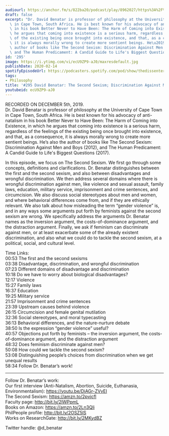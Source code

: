 ```yaml
---
audiourl: https://anchor.fm/s/822ba20/podcast/play/8962027/https%3A%2F%2Fd3ctxlq1ktw2nl.cloudfront.net%2Fproduction%2F2019-11-12%2F38218257-44100-2-345c1d4b7397f.m4a
draft: false
excerpt: "Dr. David Benatar is professor of philosophy at the University of Cape Town\
  \ in Cape Town, South Africa. He is best known for his advocacy of anti-natalism\
  \ in his book Better Never to Have Been: The Harm of Coming into Existence, in which\
  \ he argues that coming into existence is a serious harm, regardless of the feelings\
  \ of the existing being once brought into existence, and that, as a consequence,\
  \ it is always morally wrong to create more sentient beings. He\u2019s also the\
  \ author of books like The Second Sexism: Discrimination Against Men and Boys (2012),\
  \ and The Human Predicament: A Candid Guide to Life's Biggest Questions (2017)."
id: '295'
image: https://i.ytimg.com/vi/ecU9ZP9-aJ0/maxresdefault.jpg
publishDate: 2020-02-14
spotifyEpisodeUrl: https://podcasters.spotify.com/pod/show/thedissenter/episodes/295-David-Benatar-The-Second-Sexism-Discrimination-Against-Men-And-Boys-e9g0hb
tags:
- Philosophy
title: '#295 David Benatar: The Second Sexism; Discrimination Against Men And Boys'
youtubeid: ecU9ZP9-aJ0
---
```

<div class="timelinks">

RECORDED ON DECEMBER 5th, 2019.  
Dr. David Benatar is professor of philosophy at the University of Cape Town in Cape Town, South Africa. He is best known for his advocacy of anti-natalism in his book Better Never to Have Been: The Harm of Coming into Existence, in which he argues that coming into existence is a serious harm, regardless of the feelings of the existing being once brought into existence, and that, as a consequence, it is always morally wrong to create more sentient beings. He’s also the author of books like The Second Sexism: Discrimination Against Men and Boys (2012), and The Human Predicament: A Candid Guide to Life's Biggest Questions (2017).

In this episode, we focus on The Second Sexism. We first go through some concepts, definitions and clarifications. Dr. Benatar distinguishes between the first and the second sexism, and also between disadvantages and wrongful discrimination. We then address several domains where there is wrongful discrimination against men, like violence and sexual assault, family laws, education, military service, imprisonment and crime sentences, and circumcision. We also discuss social stereotypes about men and women, and where behavioral differences come from, and if they are ethically relevant. We also talk about how misleading the term “gender violence” is, and in any ways some arguments put forth by feminists against the second sexism are wrong. We specifically address the arguments Dr. Benatar names as the inversion argument, the costs-of-dominance argument, and the distraction argument. Finally, we ask if feminism can discriminate against men, or at least exacerbate some of the already existent discrimination, and also what we could do to tackle the second sexism, at a political, social, and cultural level.


Time Links:  
<time>00:53</time> The first and the second sexisms  
<time>03:38</time> Disadvantage, discrimination, and wrongful discrimination   
<time>07:23</time> Different domains of disadvantage and discrimination   
<time>10:18</time> Do we have to worry about biological disadvantages?  
<time>12:17</time> Violence  
<time>15:27</time> Family laws  
<time>16:37</time> Education  
<time>19:25</time> Military service  
<time>21:57</time> Imprisonment and crime sentences  
<time>23:39</time> Upstream causes behind violence  
<time>26:15</time> Circumcision and female genital mutilation  
<time>32:36</time> Social stereotypes, and moral typecasting  
<time>36:13</time> Behavioral differences, and the nature-nurture debate  
<time>38:50</time> Is the expression “gender violence” useful?  
<time>40:57</time> Objections put forth by feminists – the inversion argument, the costs-of-dominance argument, and the distraction argument  
<time>48:32</time> Does feminism discriminate against men?  
<time>50:08</time> How could we tackle the second sexism?  
<time>53:08</time> Distinguishing people’s choices from discrimination when we get unequal results  
<time>58:34</time> Follow Dr. Benatar’s work!

---

Follow Dr. Benatar’s work:  
Our first interview (Anti-Natalism, Abortion, Suicide, Euthanasia, Environmentalism): https://youtu.be/DiAGr-ZVvEI  
The Second Sexism: https://amzn.to/2pvjcfl  
Faculty page: http://bit.ly/2IWPpmL  
Books on Amazon: https://amzn.to/2Ln3Qli  
PhilPeople profile: http://bit.ly/2OSZ5lS  
Works on ResearchGate: http://bit.ly/2MKydBZ

Twitter handle: @d_benatar
</div>

